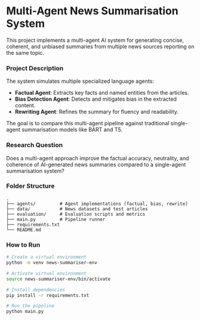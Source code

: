 # Multi-Agent News Summarisation System

This project implements a multi-agent AI system for generating concise, coherent, and unbiased summaries from multiple news sources reporting on the same topic.

### Project Description

The system simulates multiple specialized language agents:

- **Factual Agent**: Extracts key facts and named entities from the articles.
- **Bias Detection Agent**: Detects and mitigates bias in the extracted content.
- **Rewriting Agent**: Refines the summary for fluency and readability.

The goal is to compare this multi-agent pipeline against traditional single-agent summarisation models like BART and T5.

### Research Question

Does a multi-agent approach improve the factual accuracy, neutrality, and coherence of AI-generated news summaries compared to a single-agent summarisation system?

### Folder Structure

```
.
├── agents/         # Agent implementations (factual, bias, rewrite)
├── data/           # News datasets and test articles
├── evaluation/     # Evaluation scripts and metrics
├── main.py         # Pipeline runner
├── requirements.txt
└── README.md
```

### How to Run

```bash
# Create a virtual environment
python -m venv news-summariser-env

# Activate virtual environment
source news-summariser-env/bin/activate

# Install dependencies
pip install -r requirements.txt

# Run the pipeline
python main.py
```
